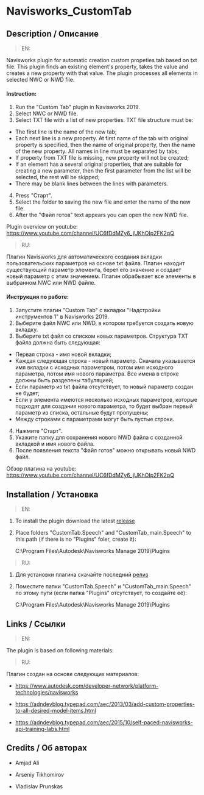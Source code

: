 # Navisworks_CustomTab

## Description / Описание
> EN:

Navisworks plugin for automatic creation custom propeties tab based on txt file. This plugin finds an existing element's property, takes the value and creates a new property with that value. The plugin processes all elements in selected NWC or NWD file.

#### Instruction:

1. Run the "Custom Tab" plugin in Navisworks 2019.
2. Select NWC or NWD file. 
3. Select TXT file with a list of new properties. TXT file structure must be:
* The first line is the name of the new tab;
* Each next line is a new property. At first name of the tab with original property is specified, then the name of original property, then the name of the new property. All names in line must be separated by tabs;
* If property from TXT file is missing, new property will not be created;
* If an element has a several original properties, that are suitable for creating a new parameter, then the first parameter from the list will be selected, the rest will be skipped;
* There may be blank lines between the lines with parameters.
4. Press "Старт".
5. Select the folder to saving the new file and enter the name of the new file.
6. After the "Файл готов" text appears you can open the new NWD file.

Plugin overview on youtube: https://www.youtube.com/channel/UC6fDdMZy6_jUKhOIp2FK2qQ

> RU:

Плагин Navisworks для автоматического создания вкладки пользовательских параметров на основе txt файла. Плагин находит существующий параметр элемента, берет его значение и создает новый параметр с этим значением. Плагин обрабывает все элементы в выбранном NWC или NWD файле.

#### Инструкция по работе:

1. Запустите плагин "Custom Tab" с вкладки "Надстройки инструментов 1" в Navisworks 2019.
2. Выберите файл NWC или NWD, в котором требуется создать новую вкладку. 
3. Выберите txt файл со списком новых параметров. Структура TXT файла должна быть следующая:
* Первая строка - имя новой вкладки;
* Каждая следующая строка - новый параметр. Сначала указывается имя вкладки с исходных параметром, потом имя исходного параметра, потом имя нового параметра. Все имена в строке должны быть разделены табуляцией;
* Если параметр из txt файла отсутствует, то новый параметр создан не будет;
* Если у элемента имеются несколько исходных параметров, которые подходят для создания нового параметра, то будет выбран первый параметр из списка, остальные будут пропущены;
* Между строками с параметрами могут быть пустые строки.
4. Нажмите "Старт".
5. Укажите папку для сохранения нового NWD файла с созданной вкладкой и имя нового файла.
6. После появления текста "Файл готов" можно открывать новый NWD файл.

Обзор плагина на youtube: https://www.youtube.com/channel/UC6fDdMZy6_jUKhOIp2FK2qQ

## Installation / Установка
> EN:
1. To install the plugin download the latest [release](https://github.com/speech-bim/Navisworks_CustomTab/releases/tag/2019.1.0)
2. Place folders "CustomTab.Speech" and "CustomTab_main.Speech" to this path (if there is no "Plugins" foler, create it):

    C:\Program Files\Autodesk\Navisworks Manage 2019\Plugins

> RU:
1. Для установки плагина скачайте последний [релиз](https://github.com/speech-bim/Navisworks_CustomTab/releases/tag/2019.1.0)
2. Поместите папки "CustomTab.Speech" и "CustomTab_main.Speech" по этому пути (если папка "Plugins" отсутствует, то создайте её):

    C:\Program Files\Autodesk\Navisworks Manage 2019\Plugins

## Links / Ссылки

> EN:

The plugin is based on following materials:

> RU:

Плагин создан на основе следующих материалов:

* https://www.autodesk.com/developer-network/platform-technologies/navisworks

* https://adndevblog.typepad.com/aec/2013/03/add-custom-properties-to-all-desired-model-items.html

* https://adndevblog.typepad.com/aec/2015/10/self-paced-navisworks-api-training-labs.html


## Credits / Об авторах

* Amjad Ali

* Arseniy Tikhomirov

* Vladislav Prunskas
